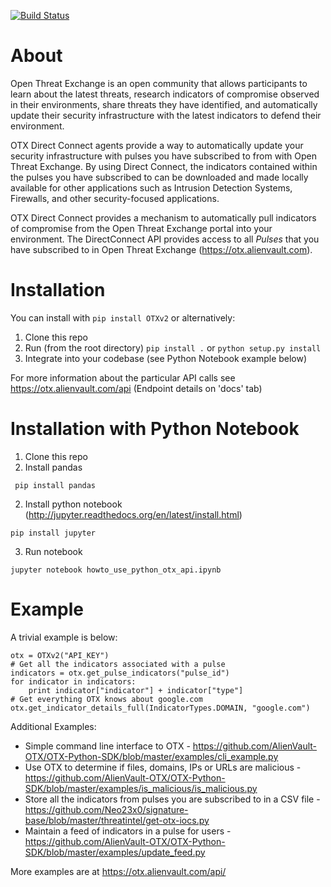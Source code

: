 [![Build Status](https://travis-ci.org/AlienVault-Labs/OTX-Python-SDK.svg)](https://travis-ci.org/AlienVault-Labs/OTX-Python-SDK)
# About
Open Threat Exchange is an open community that allows participants to learn about the latest threats, research indicators of compromise observed in their environments, share threats they have identified, and automatically update their security infrastructure with the latest indicators to defend their environment.

OTX Direct Connect agents provide a way to automatically update your security infrastructure with pulses you have subscribed to from with Open Threat Exchange. By using Direct Connect, the indicators contained within the pulses you have subscribed to can be downloaded and made locally available for other applications such as Intrusion Detection Systems, Firewalls, and other security-focused applications.

OTX Direct Connect provides a mechanism to automatically pull indicators of compromise from the Open Threat Exchange portal into your environment.  The DirectConnect API provides access to all _Pulses_ that you have subscribed to in Open Threat Exchange (https://otx.alienvault.com).

# Installation
You can install with ``` pip install OTXv2 ``` or alternatively:

1. Clone this repo
2. Run (from the root directory)   ``` pip install . ```   or ``` python setup.py install ```
3. Integrate into your codebase (see Python Notebook example below)

For more information about the particular API calls see  https://otx.alienvault.com/api (Endpoint details on 'docs' tab)

# Installation with Python Notebook
1. Clone this repo
2. Install pandas 

``` pip install pandas```

2. Install python notebook (http://jupyter.readthedocs.org/en/latest/install.html) 

``` pip install jupyter ```

3. Run notebook

```jupyter notebook howto_use_python_otx_api.ipynb```
 
# Example

A trivial example is below:
```from OTXv2 import OTXv2
otx = OTXv2("API_KEY")
# Get all the indicators associated with a pulse
indicators = otx.get_pulse_indicators("pulse_id")
for indicator in indicators:
    print indicator["indicator"] + indicator["type"]
# Get everything OTX knows about google.com
otx.get_indicator_details_full(IndicatorTypes.DOMAIN, "google.com")
```

Additional Examples:
- Simple command line interface to OTX - https://github.com/AlienVault-OTX/OTX-Python-SDK/blob/master/examples/cli_example.py
- Use OTX to determine if files, domains, IPs or URLs are malicious - https://github.com/AlienVault-OTX/OTX-Python-SDK/blob/master/examples/is_malicious/is_malicious.py
- Store all the indicators from pulses you are subscribed to in a CSV file - https://github.com/Neo23x0/signature-base/blob/master/threatintel/get-otx-iocs.py
- Maintain a feed of indicators in a pulse for users - https://github.com/AlienVault-OTX/OTX-Python-SDK/blob/master/examples/update_feed.py

More examples are at https://otx.alienvault.com/api/